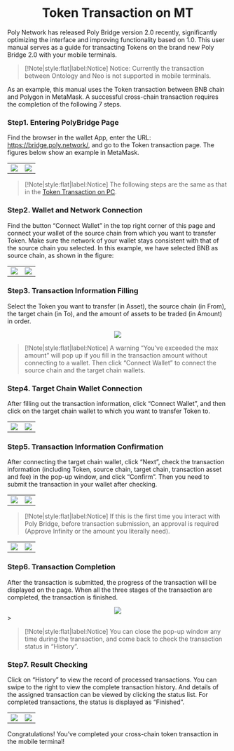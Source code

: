 <h1 align="center">Token Transaction on MT</h1>

Poly Network has released Poly Bridge version 2.0 recently, significantly optimizing the interface and improving functionality based on 1.0. 
This user manual serves as a guide for transacting Tokens on the brand new Poly Bridge 2.0 with your mobile terminals.

> [!Note|style:flat|label:Notice]
> Notice: Currently the transaction between Ontology and Neo is not supported in mobile terminals.

As an example, this manual uses the Token transaction between BNB chain and Polygon in MetaMask. 
A successful cross-chain transaction requires the completion of the following 7 steps.

### Step1. Entering PolyBridge Page
Find the browser in the wallet App, enter the URL: https://bridge.poly.network/, and go to the Token transaction page. 
The figures below show an example in MetaMask.

<table><tr>
<td><img src=img_57.png border=0></td>
<td><img src=img_58.png border=0></td>
</tr></table>



> [!Note|style:flat|label:Notice]
> The following steps are the same as that in the [Token Transaction on PC](../../Core_Smart_Contract/User_Manuals/Token_Transaction.md).

### Step2. Wallet and Network Connection
Find the button “Connect Wallet” in the top right corner of this page and connect your wallet of the source chain from which you want to transfer Token. 
Make sure the network of your wallet stays consistent with that of the source chain you selected. 
In this example, we have selected BNB as source chain, as shown in the figure:

<table><tr>
<td><img src=img_59.png border=0></td>
<td><img src=img_60.png border=0></td>
</tr></table>


### Step3. Transaction Information Filling
Select the Token you want to transfer (in Asset), the source chain (in From), the target chain (in To), and the amount of assets to be traded (in Amount) in order.

<div align="center">
<img src="img_61.png"></div>

> [!Note|style:flat|label:Notice]
> A warning “You’ve exceeded the max amount” will pop up if you fill in the transaction amount without connecting to a wallet. 
> Then click “Connect Wallet” to connect the source chain and the target chain wallets.

### Step4. Target Chain Wallet Connection
After filling out the transaction information, click “Connect Wallet”, and then click on the target chain wallet to which you want to transfer Token to.

<table><tr>
<td><img src=img_62.png border=0></td>
<td><img src=img_63.png border=0></td>
</tr></table>



### Step5. Transaction Information Confirmation
After connecting the target chain wallet, click “Next”, check the transaction information (including Token, source chain, target chain, transaction asset and fee) in the pop-up window, and click “Confirm”. 
Then you need to submit the transaction in your wallet after checking.

<table><tr>
<td><img src=img_64.png border=0></td>
<td><img src=img_65.png border=0></td>
</tr></table>

> [!Note|style:flat|label:Notice]
> If this is the first time you interact with Poly Bridge, before transaction submission, an approval is required (Approve Infinity or the amount you literally need).

<table><tr>
<td><img src=img_66.png border=0></td>
<td><img src=img_67.png border=0></td>
</tr></table>

### Step6. Transaction Completion
After the transaction is submitted, the progress of the transaction will be displayed on the page. 
When all the three stages of the transaction are completed, the transaction is finished. 

<div align="center">
<img src="img_68.png"></div>>


> [!Note|style:flat|label:Notice]
> You can close the pop-up window any time during the transaction, and come back to check the transaction status in “History”.


### Step7. Result Checking
Click on “History” to view the record of processed transactions. 
You can swipe to the right to view the complete transaction history. 
And details of the assigned transaction can be viewed by clicking the status list. 
For completed transactions, the status is displayed as “Finished”.

<table><tr>
<td><img src=img_69.png border=0></td>
<td><img src=img_70.png border=0></td>
</tr></table>

Congratulations! 
You’ve completed your cross-chain token transaction in the mobile terminal!